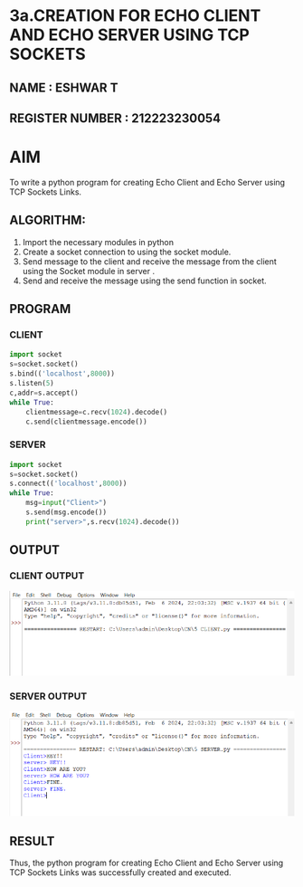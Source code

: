 # 3a.CREATION FOR ECHO CLIENT AND ECHO SERVER USING TCP SOCKETS
## NAME : ESHWAR T
## REGISTER NUMBER : 212223230054
# AIM
To write a python program for creating Echo Client and Echo Server using TCP
Sockets Links.
## ALGORITHM:
1. Import the necessary modules in python
2. Create a socket connection to using the socket module.
3. Send message to the client and receive the message from the client using the Socket module in
 server .
4. Send and receive the message using the send function in socket.
## PROGRAM
### CLIENT 
```py
import socket
s=socket.socket()
s.bind(('localhost',8000))
s.listen(5)
c,addr=s.accept()
while True:
    clientmessage=c.recv(1024).decode()
    c.send(clientmessage.encode())

```
### SERVER 
```py
import socket
s=socket.socket()
s.connect(('localhost',8000))
while True:
    msg=input("Client>")
    s.send(msg.encode())
    print("server>",s.recv(1024).decode())
```
## OUTPUT
### CLIENT OUTPUT
![](./CLIENT.png)
### SERVER OUTPUT
![](./SERVER.png)
## RESULT
Thus, the python program for creating Echo Client and Echo Server using TCP Sockets Links 
was successfully created and executed.
